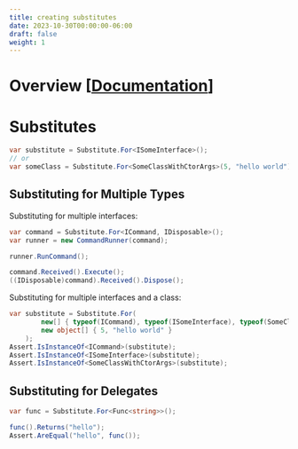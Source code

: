 ```yaml
---
title: creating substitutes
date: 2023-10-30T00:00:00-06:00
draft: false
weight: 1
---
```


# Overview [[Documentation](https://nsubstitute.github.io/help/creating-a-substitute/)]  

# Substitutes
```cs
var substitute = Substitute.For<ISomeInterface>();
// or
var someClass = Substitute.For<SomeClassWithCtorArgs>(5, "hello world");
```

## Substituting for Multiple Types
Substituting for multiple interfaces:
```cs
var command = Substitute.For<ICommand, IDisposable>();
var runner = new CommandRunner(command);

runner.RunCommand();

command.Received().Execute();
((IDisposable)command).Received().Dispose();
```

Substituting for multiple interfaces and a class:
```cs
var substitute = Substitute.For(
		new[] { typeof(ICommand), typeof(ISomeInterface), typeof(SomeClassWithCtorArgs) },
		new object[] { 5, "hello world" }
	);
Assert.IsInstanceOf<ICommand>(substitute);
Assert.IsInstanceOf<ISomeInterface>(substitute);
Assert.IsInstanceOf<SomeClassWithCtorArgs>(substitute);
```

## Substituting for Delegates
```cs
var func = Substitute.For<Func<string>>();

func().Returns("hello");
Assert.AreEqual("hello", func());
```